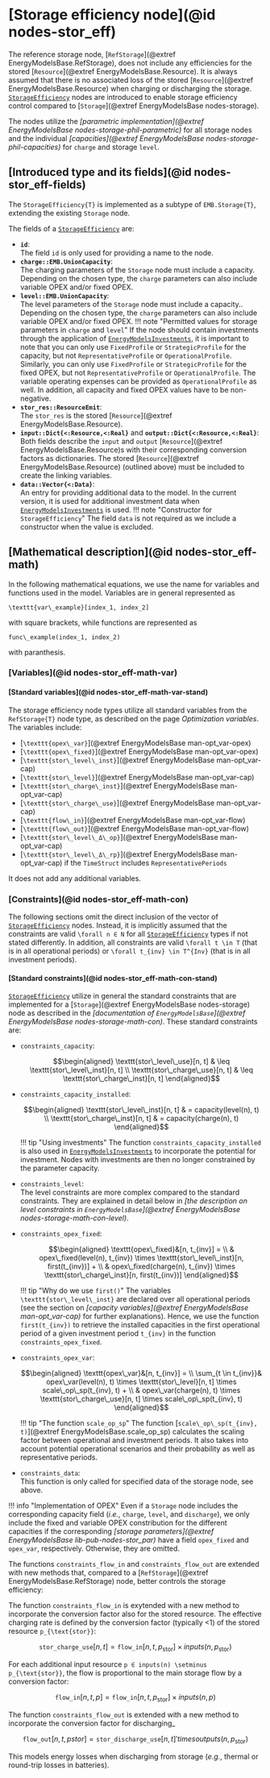 # [Storage efficiency node](@id nodes-stor_eff)

The reference storage node, [`RefStorage`](@extref EnergyModelsBase.RefStorage), does not include any efficiencies for the stored [`Resource`](@extref EnergyModelsBase.Resource).
It is always assumed that there is no associated loss of the stored [`Resource`](@extref EnergyModelsBase.Resource) when charging or discharging the storage.
[`StorageEfficiency`](@ref) nodes are introduced to enable storage efficiency control compared to [`Storage`](@extref EnergyModelsBase nodes-storage).

The nodes utilize the *[parametric implementation](@extref EnergyModelsBase nodes-storage-phil-parametric)* for all storage nodes and the individual *[capacities](@extref EnergyModelsBase nodes-storage-phil-capacities)* for `charge` and storage `level`.

## [Introduced type and its fields](@id nodes-stor_eff-fields)

The `StorageEfficiency{T}` is implemented as a subtype of `EMB.Storage{T}`, extending the existing `Storage` node.

The fields of a [`StorageEfficiency`](@ref) are:

- **`id`**:\
  The field `id` is only used for providing a name to the node.
- **`charge::EMB.UnionCapacity`**:\
  The charging parameters of the `Storage` node must include a capacity.
  Depending on the chosen type, the `charge` parameters can also include variable OPEX and/or fixed OPEX.
- **`level::EMB.UnionCapacity`**:\
  The level parameters of the `Storage` node must include a capacity..
  Depending on the chosen type, the `charge` parameters can also include variable OPEX and/or fixed OPEX.
  !!! note "Permitted values for storage parameters in `charge` and `level`"
      If the node should contain investments through the application of [`EnergyModelsInvestments`](https://energymodelsx.github.io/EnergyModelsInvestments.jl/), it is important to note that you can only use `FixedProfile` or `StrategicProfile` for the capacity, but not `RepresentativeProfile` or `OperationalProfile`.
      Similarly, you can only use `FixedProfile` or `StrategicProfile` for the fixed OPEX, but not `RepresentativeProfile` or `OperationalProfile`.
      The variable operating expenses can be provided as `OperationalProfile` as well.
      In addition, all capacity and fixed OPEX values have to be non-negative.
- **`stor_res::ResourceEmit`**:\
  The `stor_res` is the stored [`Resource`](@extref EnergyModelsBase.Resource).
- **`input::Dict{<:Resource,<:Real}`** and **`output::Dict{<:Resource,<:Real}`**:\
  Both fields describe the `input` and `output` [`Resource`](@extref EnergyModelsBase.Resource)s with their corresponding conversion factors as dictionaries.
  The stored [`Resource`](@extref EnergyModelsBase.Resource) (outlined above) must be included to create the linking variables.
- **`data::Vector{<:Data}`**:\
  An entry for providing additional data to the model.
  In the current version, it is used for additional investment data when [`EnergyModelsInvestments`](https://energymodelsx.github.io/EnergyModelsInvestments.jl/) is used.
  !!! note "Constructor for `StorageEfficiency`"
      The field `data` is not required as we include a constructor when the value is excluded.

## [Mathematical description](@id nodes-stor_eff-math)

In the following mathematical equations, we use the name for variables and functions used in the model.
Variables are in general represented as

``\texttt{var\_example}[index_1, index_2]``

with square brackets, while functions are represented as

``func\_example(index_1, index_2)``

with paranthesis.

### [Variables](@id nodes-stor_eff-math-var)

#### [Standard variables](@id nodes-stor_eff-math-var-stand)

The storage efficiency node types utilize all standard variables from the `RefStorage{T}` node type, as described on the page *Optimization variables*. The variables include:

- [``\texttt{opex\_var}``](@extref EnergyModelsBase man-opt_var-opex)
- [``\texttt{opex\_fixed}``](@extref EnergyModelsBase man-opt_var-opex)
- [``\texttt{stor\_level\_inst}``](@extref EnergyModelsBase man-opt_var-cap)
- [``\texttt{stor\_level}``](@extref EnergyModelsBase man-opt_var-cap)
- [``\texttt{stor\_charge\_inst}``](@extref EnergyModelsBase man-opt_var-cap)
- [``\texttt{stor\_charge\_use}``](@extref EnergyModelsBase man-opt_var-cap)
- [``\texttt{flow\_in}``](@extref EnergyModelsBase man-opt_var-flow)
- [``\texttt{flow\_out}``](@extref EnergyModelsBase man-opt_var-flow)
- [``\texttt{stor\_level\_Δ\_op}``](@extref EnergyModelsBase man-opt_var-cap)
- [``\texttt{stor\_level\_Δ\_rp}``](@extref EnergyModelsBase man-opt_var-cap) if the `TimeStruct` includes `RepresentativePeriods`

It does not add any additional variables.

### [Constraints](@id nodes-stor_eff-math-con)

The following sections omit the direct inclusion of the vector of [`StorageEfficiency`](@ref) nodes.
Instead, it is implicitly assumed that the constraints are valid ``\forall n ∈ N`` for all [`StorageEfficiency`](@ref) types if not stated differently.
In addition, all constraints are valid ``\forall t \in T`` (that is in all operational periods) or ``\forall t_{inv} \in T^{Inv}`` (that is in all investment periods).

#### [Standard constraints](@id nodes-stor_eff-math-con-stand)

[`StorageEfficiency`](@ref) utilize in general the standard constraints that are implemented for a [`Storage`](@extref EnergyModelsBase nodes-storage) node as described in the *[documentation of `EnergyModelsBase`](@extref EnergyModelsBase nodes-storage-math-con)*.
These standard constraints are:

- `constraints_capacity`:

  ```math
  \begin{aligned}
  \texttt{stor\_level\_use}[n, t] & \leq \texttt{stor\_level\_inst}[n, t] \\
  \texttt{stor\_charge\_use}[n, t] & \leq \texttt{stor\_charge\_inst}[n, t]
  \end{aligned}
  ```

- `constraints_capacity_installed`:

  ```math
  \begin{aligned}
  \texttt{stor\_level\_inst}[n, t] & = capacity(level(n), t) \\
  \texttt{stor\_charge\_inst}[n, t] & = capacity(charge(n), t)
  \end{aligned}
  ```

  !!! tip "Using investments"
      The function `constraints_capacity_installed` is also used in [`EnergyModelsInvestments`](https://energymodelsx.github.io/EnergyModelsInvestments.jl/) to incorporate the potential for investment.
      Nodes with investments are then no longer constrained by the parameter capacity.

- `constraints_level`:\
  The level constraints are more complex compared to the standard constraints.
  They are explained in detail below in *[the description on level constraints in `EnergyModelsBase`](@extref EnergyModelsBase nodes-storage-math-con-level)*.

- `constraints_opex_fixed`:

  ```math
  \begin{aligned}
  \texttt{opex\_fixed}&[n, t_{inv}] = \\ &
    opex\_fixed(level(n), t_{inv}) \times \texttt{stor\_level\_inst}[n, first(t_{inv})] + \\ &
    opex\_fixed(charge(n), t_{inv}) \times \texttt{stor\_charge\_inst}[n, first(t_{inv})]
  \end{aligned}
  ```

  !!! tip "Why do we use `first()`"
      The variables ``\texttt{stor\_level\_inst}`` are declared over all operational periods (see the section on *[capacity variables](@extref EnergyModelsBase man-opt_var-cap)* for further explanations).
      Hence, we use the function ``first(t_{inv})`` to retrieve the installed capacities in the first operational period of a given investment period ``t_{inv}`` in the function `constraints_opex_fixed`.

- `constraints_opex_var`:

  ```math
  \begin{aligned}
  \texttt{opex\_var}&[n, t_{inv}] = \\ \sum_{t \in t_{inv}}&
    opex\_var(level(n), t) \times \texttt{stor\_level}[n, t] \times scale\_op\_sp(t_{inv}, t) + \\ &
    opex\_var(charge(n), t) \times \texttt{stor\_charge\_use}[n, t] \times scale\_op\_sp(t_{inv}, t)
  \end{aligned}
  ```

  !!! tip "The function `scale_op_sp`"
      The function [``scale\_op\_sp(t_{inv}, t)``](@extref EnergyModelsBase.scale_op_sp) calculates the scaling factor between operational and investment periods.
      It also takes into account potential operational scenarios and their probability as well as representative periods.

- `constraints_data`:\
  This function is only called for specified data of the storage node, see above.

!!! info "Implementation of OPEX"
    Even if a `Storage` node includes the corresponding capacity field (*i.e.*, `charge`, `level`, and `discharge`), we only include the fixed and variable OPEX constribution for the different capacities if the corresponding *[storage parameters](@extref EnergyModelsBase lib-pub-nodes-stor_par)* have a field `opex_fixed` and `opex_var`, respectively.
    Otherwise, they are omitted.

The functions `constraints_flow_in` and `constraints_flow_out` are extended with new methods that, compared to a [`RefStorage`](@extref EnergyModelsBase.RefStorage) node, better controls the storage efficiency:

The function `constraints_flow_in` is exytended with a new method to incorporate the conversion factor also for the stored resource.
The effective charging rate is defined by the conversion factor (typically <1) of the stored resource ``p_{\text{stor}}``:

```math
\texttt{stor\_charge\_use}[n, t] = \texttt{flow\_in}[n, t, p_{\text{stor}}] \times inputs(n, p_{\text{stor​}})
```

For each additional input resource ``p ∈ inputs(n) \setminus p_{\text{stor}}``, the flow is proportional to the main storage flow by a conversion factor:

```math
\texttt{flow\_in}[n, t, p] = \texttt{flow\_in}[n, t,p_{\text{stor​}}] \times inputs(n,p)
```

The function `constraints_flow_out` is extended with a new method to incorporate the conversion factor for discharging_

```math
\texttt{flow\_out}[n, t,pstor​]=\texttt{stor\_discharge\_use}[n, t] 'times outputs(n, p_{\text{stor​}})
```

This models energy losses when discharging from storage (*e.g.*, thermal or round-trip losses in batteries).
